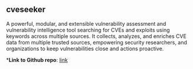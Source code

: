 ## cveseeker

A powerful, modular, and extensible vulnerability assessment and vulnerability intelligence tool searching for CVEs and exploits using keywords across multiple sources. It collects, analyzes, and enriches CVE data from multiple trusted sources, empowering security researchers, and organizations to keep vulnerabilities close and actions proactive.


***Link to Github repo**: [link](https://lnkd.in/dardatYh)